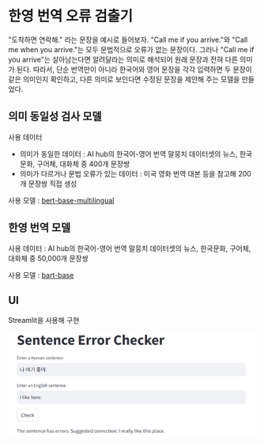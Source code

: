 # 한영 번역 오류 검출기
"도착하면 연락해." 라는 문장을 예시로 들어보자. "Call me if you arrive."와 "Call me when you arrive."는 모두 문법적으로 오류가 없는 문장이다. 그러나 "Call me if you arrive"는 살아남는다면 알려달라는 의미로 해석되어 원래 문장과 전혀 다른 의미가 된다. 따라서, 단순 번역만이 아니라 한국어와 영어 문장을 각각 입력하면 두 문장이 같은 의미인지 확인하고, 다른 의미로 보인다면 수정된 문장을 제안해 주는 모델을 만들었다.

## 의미 동일성 검사 모델
사용 데이터
- 의미가 동일한 데이터 : AI hub의 한국어-영어 번역 말뭉치 데이터셋의 뉴스, 한국문화, 구어체, 대화체 중 400개 문장쌍
- 의미가 다르거나 문법 오류가 있는 데이터 : 미국 영화 번역 대본 등을 참고해 200개 문장쌍 직접 생성

사용 모델 : [bert-base-multilingual](https://huggingface.co/google-bert/bert-base-multilingual-cased)

## 한영 번역 모델
사용 데이터 : AI hub의 한국어-영어 번역 말뭉치 데이터셋의 뉴스, 한국문화, 구어체, 대화체 중 50,000개 문장쌍

사용 모델 : [bart-base](https://huggingface.co/facebook/bart-base)

## UI
Streamlit을 사용해 구현

![UI image](image.png)